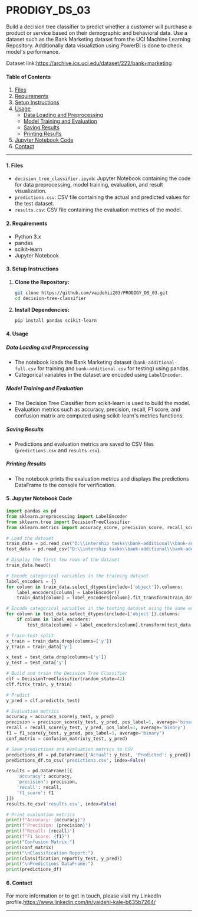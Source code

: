 # PRODIGY_DS_03
Build a decision tree classifier to predict whether a customer will purchase a product or service based on their demographic and behavioral data. Use a dataset such as the Bank Marketing dataset from the UCI Machine Learning Repository.
Additionally data visualiztion using PowerBI is done to check model's performance.


Dataset link:https://archive.ics.uci.edu/dataset/222/bank+marketing

#### Table of Contents
1. [Files](#files)
2. [Requirements](#requirements)
3. [Setup Instructions](#setup-instructions)
4. [Usage](#usage)
   - [Data Loading and Preprocessing](#data-loading-and-preprocessing)
   - [Model Training and Evaluation](#model-training-and-evaluation)
   - [Saving Results](#saving-results)
   - [Printing Results](#printing-results)
5. [Jupyter Notebook Code](#jupyter-notebook-code)
6. [Contact](#contact)

---

#### 1. Files
- `decision_tree_classifier.ipynb`: Jupyter Notebook containing the code for data preprocessing, model training, evaluation, and result visualization.
- `predictions.csv`: CSV file containing the actual and predicted values for the test dataset.
- `results.csv`: CSV file containing the evaluation metrics of the model.

#### 2. Requirements
- Python 3.x
- pandas
- scikit-learn
- Jupyter Notebook

#### 3. Setup Instructions
1. **Clone the Repository:**
   ```sh
   git clone https://github.com/vaidehii203/PRODIGY_DS_03.git
   cd decision-tree-classifier
   ```

2. **Install Dependencies:**
   ```sh
   pip install pandas scikit-learn
   ```

#### 4. Usage

##### Data Loading and Preprocessing
- The notebook loads the Bank Marketing dataset (`bank-additional-full.csv` for training and `bank-additional.csv` for testing) using pandas.
- Categorical variables in the dataset are encoded using `LabelEncoder`.

##### Model Training and Evaluation
- The Decision Tree Classifier from scikit-learn is used to build the model.
- Evaluation metrics such as accuracy, precision, recall, F1 score, and confusion matrix are computed using scikit-learn's metrics functions.

##### Saving Results
- Predictions and evaluation metrics are saved to CSV files (`predictions.csv` and `results.csv`).

##### Printing Results
- The notebook prints the evaluation metrics and displays the predictions DataFrame to the console for verification.

#### 5. Jupyter Notebook Code

```python
import pandas as pd
from sklearn.preprocessing import LabelEncoder
from sklearn.tree import DecisionTreeClassifier
from sklearn.metrics import accuracy_score, precision_score, recall_score, f1_score, confusion_matrix, classification_report

# Load the dataset
train_data = pd.read_csv("D:\\intership tasks\\bank-additional\\bank-additional-full.csv", delimiter=';')
test_data = pd.read_csv("D:\\intership tasks\\bank-additional\\bank-additional.csv", delimiter=';')

# Display the first few rows of the dataset
train_data.head()

# Encode categorical variables in the training dataset
label_encoders = {}
for column in train_data.select_dtypes(include=['object']).columns:
    label_encoders[column] = LabelEncoder()
    train_data[column] = label_encoders[column].fit_transform(train_data[column])

# Encode categorical variables in the testing dataset using the same encoders
for column in test_data.select_dtypes(include=['object']).columns:
    if column in label_encoders:
        test_data[column] = label_encoders[column].transform(test_data[column])

# Train-test split
x_train = train_data.drop(columns=['y'])
y_train = train_data['y']

x_test = test_data.drop(columns=['y'])
y_test = test_data['y']

# Build and train the Decision Tree Classifier
clf = DecisionTreeClassifier(random_state=42)
clf.fit(x_train, y_train)

# Predict
y_pred = clf.predict(x_test)

# Evaluation metrics
accuracy = accuracy_score(y_test, y_pred)
precision = precision_score(y_test, y_pred, pos_label=1, average='binary')
recall = recall_score(y_test, y_pred, pos_label=1, average='binary')
f1 = f1_score(y_test, y_pred, pos_label=1, average='binary')
conf_matrix = confusion_matrix(y_test, y_pred)

# Save predictions and evaluation metrics to CSV
predictions_df = pd.DataFrame({'Actual': y_test, 'Predicted': y_pred})
predictions_df.to_csv('predictions.csv', index=False)

results = pd.DataFrame([{
    'accuracy': accuracy,
    'precision': precision,
    'recall': recall,
    'f1_score': f1
}])
results.to_csv('results.csv', index=False)

# Print evaluation metrics
print(f"Accuracy: {accuracy}")
print(f"Precision: {precision}")
print(f"Recall: {recall}")
print(f"F1 Score: {f1}")
print("Confusion Matrix:")
print(conf_matrix)
print("\nClassification Report:")
print(classification_report(y_test, y_pred))
print("\nPredictions DataFrame:")
print(predictions_df)
```

#### 6. Contact
For more information or to get in touch, please visit my LinkedIn profile.https://www.linkedin.com/in/vaidehi-kale-b635b7264/

---

